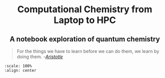 #  <center><b>Computational Chemistry from Laptop to HPC</b></center>

## <center><b> A notebook exploration of quantum chemistry </b></center>

> For the things we have to learn before we can do them, we learn by doing them.
> -[*Aristotle*](https://en.wikipedia.org/wiki/Aristotle)

```{figure} /img/echem-cover-test-small.png
:scale: 100%
:align: center
```

